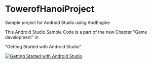 TowerofHanoiProject
===================

Sample project for Android Studio using AndEngine

This Android Studio Sample Code is a part of the new Chapter "Game development" in


"Getting Started with Android Studio" 

[![Getting Started with Android Studio](https://lh4.googleusercontent.com/eGPIj_C-w8ldGLx3iTq7DqQ3Iqyo-NJHtbKnEQV2uiM=w162-h207-p-no)](http://www.amazon.com/dp/B00GYOJBCY//)  
